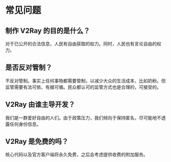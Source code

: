 # 常见问题

## 制作 V2Ray 的目的是什么？
对于已公开的合法信息，人民有自由获取的权力。同时，人民也有言论自由的权力。

## 是否反对管制？
不反对管制。事实上任何事物都需要管制，以减少大众的生活成本，比如奶粉。但监管需要有法可依、有据可循。民众都认可的监管方式也是合理的，可接受的。

## V2Ray 由谁主导开发？
我们是一群爱好自由的人们。由于政策压力，我们倾向于保持匿名，尽可能地不透露任何身份信息。

## V2Ray 是免费的吗？
核心代码以及官方客户端将永久免费，之后会考虑提供收费的附加服务。


